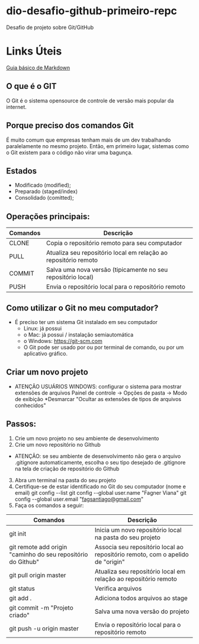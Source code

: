 # dio-desafio-github-primeiro-repc
Desafio de projeto sobre Git/GitHub 

# Links Úteis
[Guia básico de Markdown](https://docs.pipz.com/central-de-ajuda/learning-center/guia-basico-de-markdown#open)

## O que é o GIT
O Git é o sistema opensource de controle de versão mais popular da internet.

## Porque preciso dos comandos Git
É muito comum que empresas tenham mais de um dev trabalhando paralelamente no mesmo projeto. Então, em primeiro lugar, sistemas como o Git existem para o código não virar uma bagunça.

## Estados

* Modificado (modified);
* Preparado (staged/index)
* Consolidado (comitted);

## Operações principais:

Comandos | Descrição
-------- | --------
CLONE | Copia o repositório remoto para seu computador
PULL | Atualiza seu repositório local em relação ao repositório remoto
COMMIT | Salva uma nova versão (tipicamente no seu repositório local)
PUSH | Envia o repositório local para o repositório remoto

## Como utilizar o Git no meu computador?
* É preciso ter um sistema Git instalado em seu computador
     * Linux: já possui
     * o Mac: já possui / instalação semiautomática
     * o Windows: https://git-scm.com
  * O Git pode ser usado por ou por terminal de comando, ou por um aplicativo gráfico.

## Criar um novo projeto
* ATENÇÃO USUÁRIOS WINDOWS: configurar o sistema para mostrar extensões de arquivos
   Painel de controle -> Opções de pasta -> Modo de exibição
   *Desmarcar "Ocultar as extensões de tipos de arquivos conhecidos"
## Passos: 
1. Crie um novo projeto no seu ambiente de desenvolvimento
2. Crie um novo repositório no Github
  * ATENÇÃO: se seu ambiente de desenvolvimento não gera o arquivo .gitignore
automaticamente, escolha o seu tipo desejado de .gitignore na tela de criação de repositório do
Github
3. Abra um terminal na pasta do seu projeto
4. Certifique-se de estar identificado no Git do seu computador (nome e email)
  git config --list
  git config --global user.name "Fagner Viana"
  git config --global user.email "fagsantiago@gmail.com"
5. Faça os comandos a seguir:

Comandos | Descrição
-------- | --------
git init | Inicia um novo repositório local na pasta do seu projeto
git remote add origin "caminho do seu repositório do Github" | Associa seu repositório local ao repositório remoto, com o apelido de "origin"
git pull origin master | Atualiza seu repositório local em relação ao repositório remoto
git status | Verifica arquivos
git add . | Adiciona todos arquivos ao stage
git commit -m "Projeto criado" | Salva uma nova versão do projeto
git push -u origin master | Envia o repositório local para o repositório remoto
